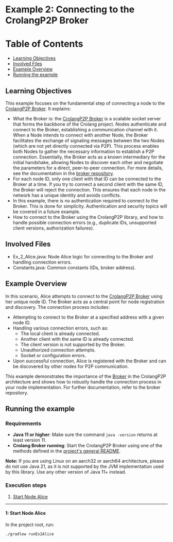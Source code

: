 # Example 2: Connecting to the CrolangP2P Broker
# Table of Contents

- [Learning Objectives](#learning-objectives)
- [Involved Files](#involved-files)
- [Example Overview](#example-overview)
- [Running the example](#running-the-example)

## Learning Objectives
This example focuses on the fundamental step of connecting a node to the [CrolangP2P Broker](https://github.com/crolang-p2p/crolang-p2p-broker). It explains:

- What the Broker is: the [CrolangP2P Broker](https://github.com/crolang-p2p/crolang-p2p-broker) is a scalable socket server that forms the backbone of the Crolang project. Nodes authenticate and connect to the Broker, establishing a communication channel with it.  
When a Node intends to connect with another Node, the Broker facilitates the exchange of signaling messages between 
the two Nodes (which are not yet directly connected via P2P). This process enables both Nodes to gather the necessary  information to establish a P2P connection. Essentially, the Broker acts as a known intermediary for the initial handshake, allowing Nodes to discover each other and negotiate the parameters for a direct, peer-to-peer connection. For more details, see the documentation in the [broker repository](https://github.com/crolang-p2p/crolang-p2p-broker).
- For each node ID, only one client with that ID can be connected to the Broker at a time. If you try to connect a second client with the same ID, the Broker will reject the connection. This ensures that each node in the network has a unique identity and avoids conflicts.
- In this example, there is no authentication required to connect to the Broker. This is done for simplicity. Authentication and security topics will be covered in a future example.
- How to connect to the Broker using the CrolangP2P library, and how to handle possible connection errors (e.g., duplicate IDs, unsupported client versions, authorization failures).

## Involved Files

- Ex_2_Alice.java: Node Alice logic for connecting to the Broker and handling connection errors.
- Constants.java: Common constants (IDs, broker address).

## Example Overview
In this scenario, Alice attempts to connect to the [CrolangP2P Broker](https://github.com/crolang-p2p/crolang-p2p-broker) using her unique node ID. The Broker acts as a central point for node registration and discovery. The connection process includes:

- Attempting to connect to the Broker at a specified address with a given node ID.
- Handling various connection errors, such as:
  - The local client is already connected.
  - Another client with the same ID is already connected.
  - The client version is not supported by the Broker.
  - Unauthorized connection attempts.
  - Socket or configuration errors.
- Upon successful connection, Alice is registered with the Broker and can be discovered by other nodes for P2P communication.

This example demonstrates the importance of the [Broker](https://github.com/crolang-p2p/crolang-p2p-broker) in the CrolangP2P architecture and shows how to robustly handle the connection process in your node implementation. For further documentation, refer to the broker repository.

## Running the example
### Requirements
- **Java 11 or higher**: Make sure the command `java -version` returns at least version 11.
- **Crolang Broker running**: Start the CrolangP2P Broker using one of the methods defined in the [project's general README](../../../../../README.md).

**Note:** If you are using Linux on an aarch32 or aarch64 architecture, please do not use Java 21, as it is not supported by the JVM implementation used by this library. Use any other version of Java 11+ instead.

### Execution steps
1. [Start Node Alice](#1-start-node-alice)

---

#### 1: Start Node Alice

In the project root, run:

```sh
./gradlew runEx2Alice
```

